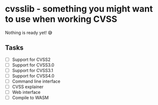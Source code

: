 # cvsslib - something you might want to use when working CVSS

Nothing is ready yet! 😅

## Tasks
- [ ] Support for CVSS2
- [ ] Support for CVSS3.0
- [ ] Support for CVSS3.1
- [ ] Support for CVSS4.0
- [ ] Command line interface
- [ ] CVSS explainer
- [ ] Web interface
- [ ] Compile to WASM